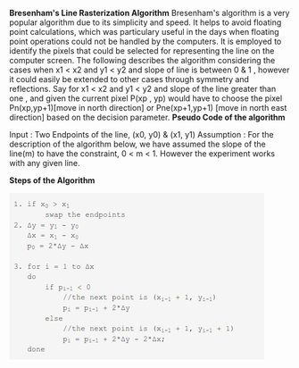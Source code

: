 **Bresenham's Line Rasterization Algorithm**
Bresenham's algorithm is a very popular algorithm due to its simplicity and speed. It helps to avoid floating point calculations, which was particulary useful in the days when floating point operations could not be handled by the computers. It is employed to identify the pixels that could be selected for representing the line on the computer screen. The following describes the algorithm considering the cases when x1 < x2 and y1 < y2 and slope of line is between 0 & 1  , however it could easily be extended to other cases through symmetry and reflections. Say for x1 < x2 and y1 < y2 and slope of the line greater than one , and given the current pixel P(xp , yp) would have to choose the pixel Pn(xp,yp+1)[move in north direction] or Pne(xp+1,yp+1) [move in north east direction] based on the decision parameter. 
**Pseudo Code of the algorithm**

Input : Two Endpoints of the line, (x0, y0) & (x1, y1)
Assumption : For the description of the algorithm below, we have assumed the slope of the line(m) to have the constraint, 0 < m < 1. However the experiment works with any given line.

**Steps of the Algorithm**

<img src="images/code.png">


